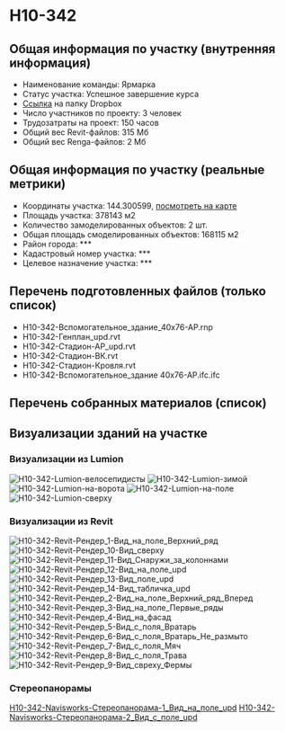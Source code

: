 # H10-342
## Общая информация по участку (внутренняя информация)
+ Наименование команды: Ярмарка
+ Статус участка: Успешное завершение курса
+ [Ссылка](https://www.dropbox.com/sh/wvvgv1nw1iqred9/AADoDCxsAGMAhXzY9WdMHhHAa/H10_342?dl=0) на папку Dropbox
+ Число участников по проекту: 3 человек
+ Трудозатраты на проект: 150 часов
+ Общий вес Revit-файлов: 315 Мб
+ Общий вес Renga-файлов: 2 Мб
## Общая информация по участку (реальные метрики)
+ Координаты участка: 144.300599, [посмотреть на карте](yandex.ru/maps/47/nizhny-novgorod/?ll=56.336121%2C43.964478&z=19)
+ Площадь участка: 378143 м2
+ Количество замоделированных объектов: 2 шт.
+ Общая площадь смоделированных объектов: 168115 м2
+ Район города: *** 
+ Кадастровый номер участка: *** 
+ Целевое назначение участка: *** 
## Перечень подготовленных файлов (только список)
+ H10-342-Вспомогательное_здание_40х76-АР.rnp
+ H10-342-Генплан_upd.rvt
+ H10-342-Стадион-АР_upd.rvt
+ H10-342-Стадион-ВК.rvt
+ H10-342-Стадион-Кровля.rvt
+ Н10-342-Вспомогательное_здание 40х76-АР.ifc.ifc
## Перечень собранных материалов (список)
## Визуализации зданий на участке
### Визуализации из Lumion
![H10-342-Lumion-велосепидисты](\..\Images\H10_342\H10-342-Lumion-велосепидисты.jpg)
![H10-342-Lumion-зимой](\..\Images\H10_342\H10-342-Lumion-зимой.jpg)
![H10-342-Lumion-на-ворота](\..\Images\H10_342\H10-342-Lumion-на-ворота.jpg)
![H10-342-Lumion-на-поле](\..\Images\H10_342\H10-342-Lumion-на-поле.jpg)
![H10-342-Lumion-сверху](\..\Images\H10_342\H10-342-Lumion-сверху.jpg)
### Визуализации из Revit
![Н10-342-Revit-Рендер_1-Вид_на_поле_Верхний_ряд](/Images/H10_342/Н10-342-Revit-Рендер_1-Вид_на_поле_Верхний_ряд.png)
![Н10-342-Revit-Рендер_10-Вид_сверху](\..\Images\H10_342\Н10-342-Revit-Рендер_10-Вид_сверху.png)
![Н10-342-Revit-Рендер_11-Вид_Снаружи_за_колоннами](\..\Images\H10_342\Н10-342-Revit-Рендер_11-Вид_Снаружи_за_колоннами.png)
![Н10-342-Revit-Рендер_12-Вид_на_поле_upd](\..\Images\H10_342\Н10-342-Revit-Рендер_12-Вид_на_поле_upd.jpg)
![Н10-342-Revit-Рендер_13-Вид_поле_upd](\..\Images\H10_342\Н10-342-Revit-Рендер_13-Вид_поле_upd.jpg)
![Н10-342-Revit-Рендер_14-Вид_табличка_upd](\..\Images\H10_342\Н10-342-Revit-Рендер_14-Вид_табличка_upd.jpg)
![Н10-342-Revit-Рендер_2-Вид_на_поле_Верхний_ряд_Вперед](\..\Images\H10_342\Н10-342-Revit-Рендер_2-Вид_на_поле_Верхний_ряд_Вперед.png)
![Н10-342-Revit-Рендер_3-Вид_на_поле_Первые_ряды](\..\Images\H10_342\Н10-342-Revit-Рендер_3-Вид_на_поле_Первые_ряды.png)
![Н10-342-Revit-Рендер_4-Вид_на_фасад](\..\Images\H10_342\Н10-342-Revit-Рендер_4-Вид_на_фасад.png)
![Н10-342-Revit-Рендер_5-Вид_с_поля_Вратарь](\..\Images\H10_342\Н10-342-Revit-Рендер_5-Вид_с_поля_Вратарь.png)
![Н10-342-Revit-Рендер_6-Вид_с_поля_Вратарь_Не_размыто](\..\Images\H10_342\Н10-342-Revit-Рендер_6-Вид_с_поля_Вратарь_Не_размыто.png)
![Н10-342-Revit-Рендер_7-Вид_с_поля_Мяч](\..\Images\H10_342\Н10-342-Revit-Рендер_7-Вид_с_поля_Мяч.png)
![Н10-342-Revit-Рендер_8-Вид_с_поля_Трава](\..\Images\H10_342\Н10-342-Revit-Рендер_8-Вид_с_поля_Трава.png)
![Н10-342-Revit-Рендер_9-Вид_свреху_Фермы](\..\Images\H10_342\Н10-342-Revit-Рендер_9-Вид_свреху_Фермы.png)
### Стереопанорамы
[Н10-342-Navisworks-Стереопанорама-1_Вид_на_поле_upd](https://pano.autodesk.com/pano.html?url=jpgs/e8899e4f-4946-46d3-9986-9236ff4b0c22&version=2)
[Н10-342-Navisworks-Стереопанорама-2_Вид_с_поле_upd](https://pano.autodesk.com/pano.html?url=jpgs/fc44372e-df7e-48fd-a376-ee6a6a8d1812&version=2)
